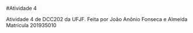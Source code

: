 #Atividade 4

Atividade 4 de DCC202 da UFJF.
Feita por João Anônio Fonseca e Almeida
Matrícula 201935010
